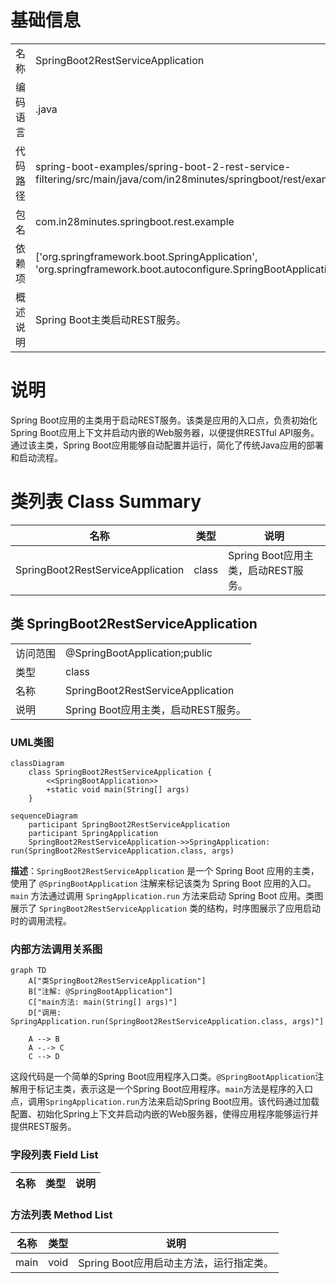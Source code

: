 # 基础信息

|      |      |
|------|------|
| 名称 | SpringBoot2RestServiceApplication |
| 编码语言 | .java |
| 代码路径 | spring-boot-examples/spring-boot-2-rest-service-filtering/src/main/java/com/in28minutes/springboot/rest/example/SpringBoot2RestServiceApplication.java |
| 包名 | com.in28minutes.springboot.rest.example |
| 依赖项 | ['org.springframework.boot.SpringApplication', 'org.springframework.boot.autoconfigure.SpringBootApplication'] |
| 概述说明 | Spring Boot主类启动REST服务。 |

# 说明

Spring Boot应用的主类用于启动REST服务。该类是应用的入口点，负责初始化Spring Boot应用上下文并启动内嵌的Web服务器，以便提供RESTful API服务。通过该主类，Spring Boot应用能够自动配置并运行，简化了传统Java应用的部署和启动流程。

# 类列表 Class Summary

| 名称   | 类型  | 说明 |
|-------|------|-------------|
| SpringBoot2RestServiceApplication | class | Spring Boot应用主类，启动REST服务。 |



## 类 SpringBoot2RestServiceApplication

|      |      |
|------|------|
| 访问范围 | @SpringBootApplication;public |
| 类型 | class |
| 名称 | SpringBoot2RestServiceApplication |
| 说明 | Spring Boot应用主类，启动REST服务。 |


### UML类图

```mermaid
classDiagram
    class SpringBoot2RestServiceApplication {
        <<SpringBootApplication>>
        +static void main(String[] args)
    }
```

```mermaid
sequenceDiagram
    participant SpringBoot2RestServiceApplication
    participant SpringApplication
    SpringBoot2RestServiceApplication->>SpringApplication: run(SpringBoot2RestServiceApplication.class, args)
```

**描述**：`SpringBoot2RestServiceApplication` 是一个 Spring Boot 应用的主类，使用了 `@SpringBootApplication` 注解来标记该类为 Spring Boot 应用的入口。`main` 方法通过调用 `SpringApplication.run` 方法来启动 Spring Boot 应用。类图展示了 `SpringBoot2RestServiceApplication` 类的结构，时序图展示了应用启动时的调用流程。


### 内部方法调用关系图

```mermaid
graph TD
    A["类SpringBoot2RestServiceApplication"]
    B["注解: @SpringBootApplication"]
    C["main方法: main(String[] args)"]
    D["调用: SpringApplication.run(SpringBoot2RestServiceApplication.class, args)"]

    A --> B
    A -.-> C
    C --> D
```

这段代码是一个简单的Spring Boot应用程序入口类。`@SpringBootApplication`注解用于标记主类，表示这是一个Spring Boot应用程序。`main`方法是程序的入口点，调用`SpringApplication.run`方法来启动Spring Boot应用。该代码通过加载配置、初始化Spring上下文并启动内嵌的Web服务器，使得应用程序能够运行并提供REST服务。

### 字段列表 Field List

| 名称  | 类型  | 说明 |
|-------|-------|------|

### 方法列表 Method List

| 名称  | 类型  | 说明 |
|-------|-------|------|
| main | void | Spring Boot应用启动主方法，运行指定类。 |




